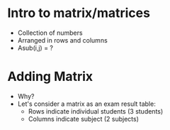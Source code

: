 # Intro to matrix/matrices

- Collection of numbers
- Arranged in rows and columns
- Asub(i,j) = ?

# Adding Matrix

- Why?
- Let's consider a matrix as an exam result table:
  - Rows indicate individual students (3 students)
  - Columns indicate subject (2 subjects)
